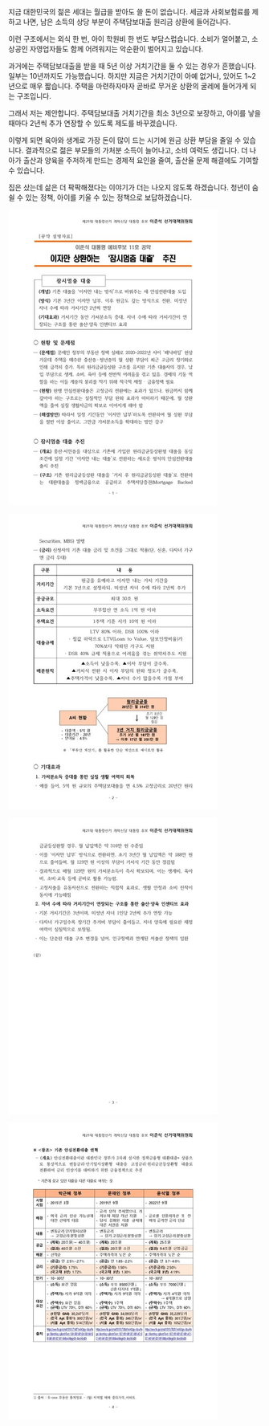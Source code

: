 지금 대한민국의 젊은 세대는 월급을 받아도 쓸 돈이 없습니다. 세금과 사회보험료를 제하고 나면, 남은 소득의 상당 부분이 주택담보대출 원리금 상환에 들어갑니다.  

이런 구조에서는 외식 한 번, 아이 학원비 한 번도 부담스럽습니다. 소비가 얼어붙고, 소상공인 자영업자들도 함께 어려워지는 악순환이 벌어지고 있습니다.  

과거에는 주택담보대출을 받을 때 5년 이상 거치기간을 둘 수 있는 경우가 흔했습니다. 일부는 10년까지도 가능했습니다. 하지만 지금은 거치기간이 아예 없거나, 있어도 1~2년으로 매우 짧습니다. 주택을 마련하자마자 곧바로 무거운 상환의 굴레에 들어가게 되는 구조입니다.  

그래서 저는 제안합니다. 주택담보대출 거치기간을 최소 3년으로 보장하고, 아이를 낳을 때마다 2년씩 추가 연장할 수 있도록 제도를 바꾸겠습니다.  

이렇게 되면 육아와 생계로 가장 돈이 많이 드는 시기에 원금 상환 부담을 줄일 수 있습니다. 결과적으로 젊은 부모들의 가처분 소득이 늘어나고, 소비 여력도 생깁니다. 더 나아가 출산과 양육을 주저하게 만드는 경제적 요인을 줄여, 출산율 문제 해결에도 기여할 수 있습니다.  

집은 샀는데 삶은 더 팍팍해졌다는 이야기가 더는 나오지 않도록 하겠습니다. 청년이 숨 쉴 수 있는 정책, 아이를 키울 수 있는 정책으로 보답하겠습니다.

![이준석_11호_공약](./../img/이준석_11호_공약_1.jpg)

![이준석_11호_공약](./../img/이준석_11호_공약_2.jpg)

![이준석_11호_공약](./../img/이준석_11호_공약_3.jpg)

![이준석_11호_공약](./../img/이준석_11호_공약_4.jpg)